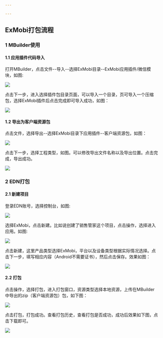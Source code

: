 ```yaml
---

---
```


## ExMobi打包流程

### 1 MBuilder使用

#### 1.1 应用插件代码导入

打开MBuilder，点击文件--导入--选择ExMobi目录--ExMobi应用插件/微信模块，如图:

![](image/dabao_1.png)

点击下一步，进入选择插件包目录页面，可以导入一个目录，页可导入一个压缩包，选择ExMobi插件后点击完成即可导入成功，如图：

![](image/dabao_2-1567651419307.png)

#### 1.2 导出为客户端资源包

点击文件，选择导出--选择ExMobi目录下应用插件--客户端资源包，如图：

![](image/dabao_3-1567651442471.png)

点击下一步，选择工程类型，如图。可以修改导出文件名称以及导出位置。点击完成，导出成功。

![](image/dabao_4-1567651480050.png)

### 2 EDN打包

#### 2.1 新建项目

登录EDN账号，选择控制台，如图:

![](image/dabao_5-1567651521119.png)

选择ExMobi，点击新建。比如说创建了销售管家这个项目，点击操作，选择进入应用。如图:

![](image/dabao_6-1567651570754.png)

点击新建，这里产品类型选择ExMobi，平台以及设备类型根据实际情况选择。点击下一步，填写相应内容（Android不需要证书），然后点击保存。效果如图：

![](image/dabao_7-1567651604441.png)

#### 2.2 打包

点击操作，选择打包，进入打包窗口，资源类型选择本地资源，上传在MBuilder中导出的zip（客户端资源包）包，如下图：

![](image/dabao_8-1567651642914.png)

点击打包，打包成功。查看打包历史，查看打包是否成功，成功后效果如下图，点击下载即可。

![](image/dabao_9-1567651685040.png)